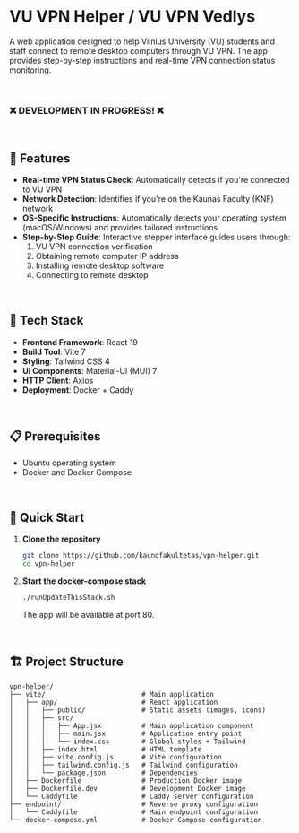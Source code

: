 # VU VPN Helper / VU VPN Vedlys

A web application designed to help Vilnius University (VU) students and staff connect to remote desktop computers through VU VPN. The app provides step-by-step instructions and real-time VPN connection status monitoring.

</br>

### ❌ DEVELOPMENT IN PROGRESS! ❌

</br>

## 🌟 Features

- **Real-time VPN Status Check**: Automatically detects if you're connected to VU VPN
- **Network Detection**: Identifies if you're on the Kaunas Faculty (KNF) network
- **OS-Specific Instructions**: Automatically detects your operating system (macOS/Windows) and provides tailored instructions
- **Step-by-Step Guide**: Interactive stepper interface guides users through:
  1. VU VPN connection verification
  2. Obtaining remote computer IP address
  3. Installing remote desktop software
  4. Connecting to remote desktop


</br>

## 🚀 Tech Stack

- **Frontend Framework**: React 19
- **Build Tool**: Vite 7
- **Styling**: Tailwind CSS 4
- **UI Components**: Material-UI (MUI) 7
- **HTTP Client**: Axios
- **Deployment**: Docker + Caddy

</br>

## 📋 Prerequisites

- Ubuntu operating system
- Docker and Docker Compose

</br>

## 🚀 Quick Start

1. **Clone the repository**
   ```bash
   git clone https://github.com/kaunofakultetas/vpn-helper.git
   cd vpn-helper
   ```

4. **Start the docker-compose stack**
   ```bash
   ./runUpdateThisStack.sh
   ```

   The app will be available at port 80.

</br>

## 🏗️ Project Structure

```
vpn-helper/
├── vite/                        # Main application
│   ├── app/                     # React application
│   │   ├── public/              # Static assets (images, icons)
│   │   ├── src/
│   │   │   ├── App.jsx          # Main application component
│   │   │   ├── main.jsx         # Application entry point
│   │   │   └── index.css        # Global styles + Tailwind
│   │   ├── index.html           # HTML template
│   │   ├── vite.config.js       # Vite configuration
│   │   ├── tailwind.config.js   # Tailwind configuration
│   │   └── package.json         # Dependencies
│   ├── Dockerfile               # Production Docker image
│   ├── Dockerfile.dev           # Development Docker image
│   └── Caddyfile                # Caddy server configuration
├── endpoint/                    # Reverse proxy configuration
│   └── Caddyfile                # Main endpoint configuration
└── docker-compose.yml           # Docker Compose configuration
```

</br>
